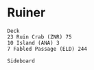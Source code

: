 # Ruiner
```
Deck
23 Ruin Crab (ZNR) 75
10 Island (ANA) 3
7 Fabled Passage (ELD) 244

Sideboard

```

